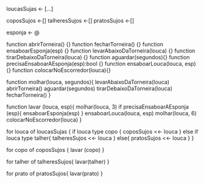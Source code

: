loucasSujas <- [...]

coposSujos <-[]
talheresSujos <-[]
pratosSujos <-[]

esponja <- @

function abrirTorneira() {}
function fecharTorneira() {}
function ensaboarEsponja(esp) {}
function levarAbaixoDaTorneira(louca) {}
function tirarDebaixoDaTorneira(louca) {}
function aguardar(segundos){}
function precisaEnsaboarAEsponja(esp):bool {}
function ensaboarLouca(louca, esp){}
function colocarNoEscorredor(louca){}

function molhar(louca, segundos){
levarAbaixoDaTorneira(louca)
abrirTorneira()
aguardar(segundos)
tirarDebaixoDaTorneira(louca)
fecharTorneira()
}

function lavar (louca, esp){
molhar(louca, 3)
if precisaEnsaboarAEsponja (esp){
ensaboarEsponja(esp)
}
ensaboarLouca(louca, esp)
molhar(louca, 6)
colocarNoEscorredor(louca)
}

for louca of loucasSujas {
if louca type copo {
coposSujos <<- louca
}
else if louca type talher{
talheresSujos <<- louca
} else{
pratosSujos <<- louca
}
}

for copo of coposSujos {
lavar (copo)
}

for talher of talheresSujos{
lavar(talher)
}

for prato of pratosSujos{
lavar(prato)
}
